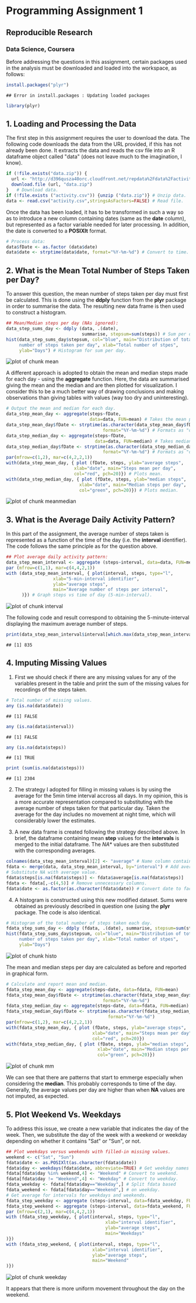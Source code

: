 # Programming Assignment 1

## Reproducible Research
### Data Science, Coursera


Before addressing the questions in this assignment, certain packages used in the analysis must be downloaded and loaded into the workspace, as follows:


```r
install.packages("plyr")
```

```
## Error in install.packages : Updating loaded packages
```

```r
library(plyr)
```


## 1. Loading and Processing the Data

The first step in this assignment requires the user to download the data. The following code downloads the data from the URL provided, if this has not already been done. It extracts the data and reads the csv file into an R dataframe object called "data" (does not leave much to the imagination, I know).

```r
if (!file.exists("data.zip")) {
  url <- "http://d396qusza40orc.cloudfront.net/repdata%2Fdata%2Factivity.zip"
  download.file (url, "data.zip")
}   # Download data.
if (!file.exists ("activity.csv")) {unzip ("data.zip")} # Unzip data.
data <- read.csv("activity.csv",stringsAsFactors=FALSE) # Read file.
```
Once the data has been loaded, it has to be transformed in such a way so as to introduce a new column containing dates (same as the **date** column), but represented as a factor variable needed for later processing. In addition, the date is converted to a **POSIXlt** format.

```r
# Process data:
data$fDate <- as.factor (data$date)
data$date <- strptime(data$date, format="%Y-%m-%d") # Convert to time.
```


## 2. What is the Mean Total Number of Steps Taken per Day?

To answer this question, the mean number of steps taken per day must first be calculated. This is done using the **ddply** function from the **plyr** package in order to summarise the data. The resulting new data frame is then used to construct a histogram.

```r
## Mean/Median steps per day (NAs ignored):
data_step_sums_day <- ddply (data, .(date),
                             summarise, stepsum=sum(steps)) # Sum per day.
hist(data_step_sums_day$stepsum, col="blue", main="Distribution of total 
     number of steps taken per day", xlab="Total number of stpes",
     ylab="Days") # Histogram for sum per day.
```

![plot of chunk mean](figure/mean-1.png) 

A different approach is adopted to obtain the mean and median steps made for each day - using the **aggregate** function. Here, the data are summarised giving the mean and the median and are then plotted for visualization. I consider this to be a much better way of drawing conclusions and making observations than giving tables with values (way too dry and uninteresting).

```r
# Output the mean and median for each day.
data_step_mean_day <- aggregate(steps~fDate, 
                                data=data, FUN=mean) # Takes the mean per day.
data_step_mean_day$fDate <- strptime(as.character(data_step_mean_day$fDate), 
                                     format="%Y-%m-%d") # Formats as "date".
data_step_median_day <- aggregate(steps~fDate, 
                                  data=data, FUN=median) # Takes median/day.
data_step_median_day$fDate <- strptime(as.character(data_step_median_day$fDate), 
                                     format="%Y-%m-%d") # Formats as "date".
par(mfrow=c(1,2), mar=c(4,2,2,1))
with(data_step_mean_day, { plot (fDate, steps, ylab="average steps", 
                          xlab="date", main="Steps mean per day",
                          col="red", pch=20)}) # Plots mean.
with(data_step_median_day, { plot (fDate, steps, ylab="median steps", 
                            xlab="date", main="Median steps per day",
                            col="green", pch=20)}) # Plots median.
```

![plot of chunk meanmedian](figure/meanmedian-1.png) 


## 3. What is the Average Daily Activity Pattern?

In this part of the assignment, the average number of steps taken is represented as a function of the time of the day (i.e. the **interval** identifier). The code follows the same principle as for the question above.

```r
## Plot average daily activity pattern:
data_step_mean_interval <- aggregate (steps~interval, data=data, FUN=mean)
par (mfrow=c(1,1), mar=c(4,4,2,1))
with (data_step_mean_interval, { plot(interval, steps, type="l", 
                  xlab="5-min-interval identifier",
                  ylab="average steps",
                  main="Average number of steps per interval",
      )}) # Graph steps vs time of day (5-min-interval).
```

![plot of chunk interval](figure/interval-1.png) 

The following code and result correspond to obtaining the 5-minute-interval displaying the maximum average number of steps.

```r
print(data_step_mean_interval$interval[which.max(data_step_mean_interval$steps)])
```

```
## [1] 835
```


## 4. Imputing Missing Values

1. First we should check if there are any missing values for any of the variables present in the table and print the sum of the missing values for recordings of the steps taken.


```r
# Total number of missing values.
any (is.na(data$date))
```

```
## [1] FALSE
```

```r
any (is.na(data$interval))
```

```
## [1] FALSE
```

```r
any (is.na(data$steps))
```

```
## [1] TRUE
```

```r
print (sum(is.na(data$steps)))
```

```
## [1] 2304
```

2. The strategy I adopted for filling in missing values is by using the average for the 5min time interval accross all days. In my opinion, this is a more accurate representation compared to substituting with the average number of steps taken for that particular day. Taken the average for the day includes no movement at night time, which will considerably lower the estimates.

3. A new data frame is created following the strategy described above. In brief, the dataframe containing mean **step** values for the **intervals** is merged to the initial dataframe. The *NA** values are then substituted with the corresponding averages.

```r
colnames(data_step_mean_interval)[2] <- "average" # Name column containing averages.
fdata <- merge(data, data_step_mean_interval, by="interval") # Add averages.
# Substitute NA with average value.
fdata$steps[is.na(fdata$steps)] <- fdata$average[is.na(fdata$steps)] 
fdata <- fdata[,-c(4,5)] # Remove unnecessary columns.
fdata$date <- as.factor(as.character(fdata$date)) # Convert date to factor.
```

4. A histogram is constructed using this new modified dataset. Sums were obtained as previously described in question one (using the **plyr** package. The code is also identical.

```r
# Histogram of the total number of steps taken each day.
fdata_step_sums_day <- ddply (fdata, .(date), summarise, stepsum=sum(steps))
hist(fdata_step_sums_day$stepsum, col="blue", main="Distribution of total 
     number of steps taken per day", xlab="Total number of stpes",
     ylab="Days")
```

![plot of chunk histo](figure/histo-1.png) 

The mean and median steps per day are calculated as before and reported in graphical form.

```r
# Calculate and report mean and median.
fdata_step_mean_day <- aggregate(steps~date, data=fdata, FUN=mean)
fdata_step_mean_day$fDate <- strptime(as.character(fdata_step_mean_day$date), 
                                     format="%Y-%m-%d")
fdata_step_median_day <- aggregate(steps~date, data=fdata, FUN=median)
fdata_step_median_day$fDate <- strptime(as.character(fdata_step_median_day$date), 
                                       format="%Y-%m-%d")
par(mfrow=c(1,2), mar=c(4,2,2,1))
with(fdata_step_mean_day, { plot (fDate, steps, ylab="average steps", 
                                 xlab="date", main="Steps mean per day",
                                 col="red", pch=20)})
with(fdata_step_median_day, { plot (fDate, steps, ylab="median steps", 
                                   xlab="date", main="Median steps per day",
                                   col="green", pch=20)})
```

![plot of chunk mm](figure/mm-1.png) 

We can see that there are patterns that start to emmerge especially when considering the **median**. This probably corresponds to time of the day. Generally, the average values per day are higher than when **NA** values are not imputed, as expected. 


## 5. Plot Weekend Vs. Weekdays

To address this issue, we create a new variable that indicates the day of the week. Then, we substitute the day of the week with a weekend or weekday depending on whether it contains "Sat" or "Sun", or not.


```r
## Plot weekdays versus weekends with filled-in missing values.
weekend <- c("Sat", "Sun")
fdata$date <- as.POSIXlt(as.character(fdata$date))
fdata$day <- weekdays(fdata$date, abbreviate=TRUE) # Get weekday names for date.
fdata[fdata$day %in% weekend,4] <- "Weekend" # Convert to weekend.
fdata[fdata$day != "Weekend",4] <- "Weekday" # Convert to weekday.
fdata_weekday <- fdata[fdata$day=="Weekday",] # Split fdata based
fdata_weekend <- fdata[fdata$day=="Weekend",] # on weekday.
# Get average for intervals for weekdays and weekends.
fdata_step_weekday <- aggregate (steps~interval, data=fdata_weekday, FUN=mean)
fdata_step_weekend <- aggregate (steps~interval, data=fdata_weekend, FUN=mean)
par (mfrow=c(2,1), mar=c(4,4,2,1))
with (fdata_step_weekday, { plot(interval, steps, type="l", 
                                      xlab="interval identifier",
                                      ylab="average steps",
                                      main="Weekdays"
)})
with (fdata_step_weekend, { plot(interval, steps, type="l", 
                                 xlab="interval identifier",
                                 ylab="average steps",
                                 main="Weekend"
)})
```

![plot of chunk weekday](figure/weekday-1.png) 

It appears that there is more uniform movement throughout the day on the weekend.

